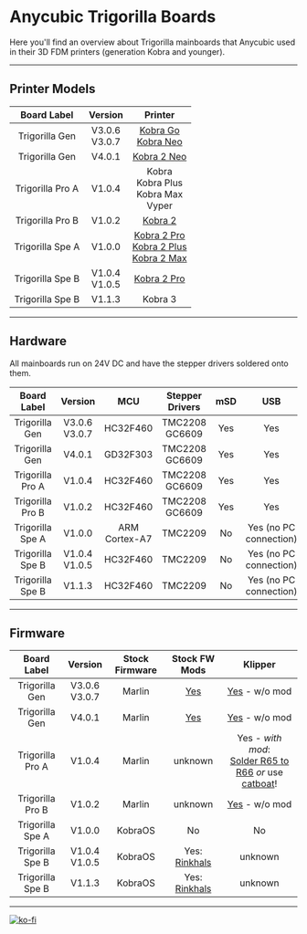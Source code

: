 # Anycubic Trigorilla Boards
Here you'll find an overview about Trigorilla mainboards that Anycubic used in their 3D FDM printers (generation Kobra and younger).  

---

## Printer Models 

| Board Label | Version | Printer |
|:-----------:|:-------:|:-------:|
| Trigorilla Gen | V3.0.6 <br> V3.0.7 | [Kobra Go](https://1coderookie.github.io/KobraGoNeoInsights/hardware/mainboard/#trigorilla-v_306-stock) <br> [Kobra Neo](https://1coderookie.github.io/KobraGoNeoInsights/hardware/mainboard/#trigorilla-v_306-stock) |
| Trigorilla Gen | V4.0.1 | [Kobra 2 Neo](https://1coderookie.github.io/Kobra2NeoInsights/hardware/mainboard/#trigorilla-v_401-stock) | 
| Trigorilla Pro A | V1.0.4 | Kobra <br> Kobra Plus <br> Kobra Max <br> Vyper | 
| Trigorilla Pro B | V1.0.2 | [Kobra 2](https://1coderookie.github.io/Kobra2Insights/hardware/mainboard/#trigorilla-pro-b-v_102-stock) | 
| Trigorilla Spe A | V1.0.0 | [Kobra 2 Pro](https://1coderookie.github.io/Kobra2ProInsights/hardware/mainboard/#trigorilla_spe_a_v100-stock) <br> [Kobra 2 Plus](https://1coderookie.github.io/Kobra2PlusInsights/hardware/mainboard/#trigorilla_spe_a_v100-stock) <br> [Kobra 2 Max](https://1coderookie.github.io/Kobra2MaxInsights/hardware/mainboard/#trigorilla_spe_a_v100-stock) | 
| Trigorilla Spe B | V1.0.4 <br> V1.0.5 | [Kobra 2 Pro](https://1coderookie.github.io/Kobra2ProInsights/hardware/mainboard/#trigorilla_spe_b_v10x-stock-new-revision) |
| Trigorilla Spe B | V1.1.3 | Kobra 3 | 

---

## Hardware

All mainboards run on 24V DC and have the stepper drivers soldered onto them. 

| Board Label | Version | MCU | Stepper Drivers | mSD | USB | WiFi | 
|:-----------:|:-------:|:---:|:---------------:|:---:|:---:|:----:|
| Trigorilla Gen | V3.0.6 <br> V3.0.7 |  HC32F460 | TMC2208 <br> GC6609 | Yes | Yes | No |
| Trigorilla Gen | V4.0.1 | GD32F303 | TMC2208 <br> GC6609 |  Yes | Yes | No |
| Trigorilla Pro A | V1.0.4 | HC32F460 | TMC2208 <br> GC6609 |  Yes | Yes | No |
| Trigorilla Pro B | V1.0.2 | HC32F460 | TMC2208 <br> GC6609 |  Yes | Yes | No |
| Trigorilla Spe A | V1.0.0 | ARM Cortex-A7 | TMC2209 |  No | Yes (no PC connection) | Yes |
| Trigorilla Spe B | V1.0.4 <br> V1.0.5 | HC32F460 | TMC2209 |  No | Yes (no PC connection) | Yes |
| Trigorilla Spe B | V1.1.3 | HC32F460 | TMC2209 | No | Yes (no PC connection) | Yes |

---

## Firmware

| Board Label | Version | Stock Firmware | Stock FW Mods | Klipper |
|:-----------:|:-------:|:--------------:|:-------:|:-------------:|
| Trigorilla Gen | V3.0.6 <br> V3.0.7 | Marlin | [Yes](https://1coderookie.github.io/KobraGoNeoInsights/firmware/fw_marlin/#mods) | [Yes](https://github.com/1coderookie/Klipper4KobraGoNeo) - w/o mod |
| Trigorilla Gen | V4.0.1 | Marlin | [Yes](https://1coderookie.github.io/Kobra2NeoInsights/firmware/fw_marlin/#mods) | [Yes](https://github.com/1coderookie/Klipper4Kobra2series/tree/main/Kobra2Neo) - w/o mod |  
| Trigorilla Pro A | V1.0.4 | Marlin | unknown | Yes - *with mod*: <br> [Solder R65 to R66](https://klipper.discourse.group/t/support-for-hdsc-chips-hc32f460/2860/54) *or* use [catboat](https://github.com/printers-for-people/catboat)! |
| Trigorilla Pro B | V1.0.2 | Marlin | unknown | [Yes](https://github.com/1coderookie/Klipper4Kobra2series/tree/main/Kobra2) - w/o mod |
| Trigorilla Spe A | V1.0.0 | KobraOS | No | No |
| Trigorilla Spe B | V1.0.4 <br> V1.0.5 | KobraOS | Yes: [Rinkhals](https://github.com/jbatonnet/Rinkhals) | unknown | 
| Trigorilla Spe B | V1.1.3 |KobraOS | Yes: [Rinkhals](https://github.com/jbatonnet/Rinkhals) | unknown | 


---

[![ko-fi](https://ko-fi.com/img/githubbutton_sm.svg)](https://ko-fi.com/U6U5NPB51)  

